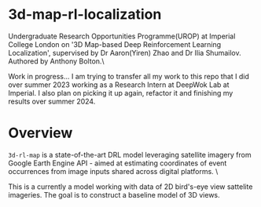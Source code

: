 # 3d-map-rl-localization
Undergraduate Research Opportunities Programme(UROP) at Imperial College London on '3D Map-based Deep Reinforcement Learning Localization', supervised by Dr Aaron(Yiren) Zhao and Dr Ilia Shumailov. Authored by Anthony Bolton.\\


Work in progress... I am trying to transfer all my work to this repo that I did over summer 2023 working as a Research Intern at DeepWok Lab at Imperial. I also plan on picking it up again, refactor it and finishing my results over summer 2024.

# Overview
`3d-rl-map` is a state-of-the-art DRL model leveraging satellite imagery from Google Earth Engine API - aimed at estimating coordinates of event occurrences from image inputs shared across digital platforms. \\

This is a currently a model working with data of 2D bird's-eye view sattelite imageries. The goal is to construct a baseline model of 3D views.